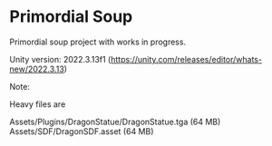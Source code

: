 # Primordial Soup
Primordial soup project with works in progress.

Unity version: 2022.3.13f1 (https://unity.com/releases/editor/whats-new/2022.3.13)

Note:

Heavy files are

Assets/Plugins/DragonStatue/DragonStatue.tga (64 MB)
Assets/SDF/DragonSDF.asset (64 MB)